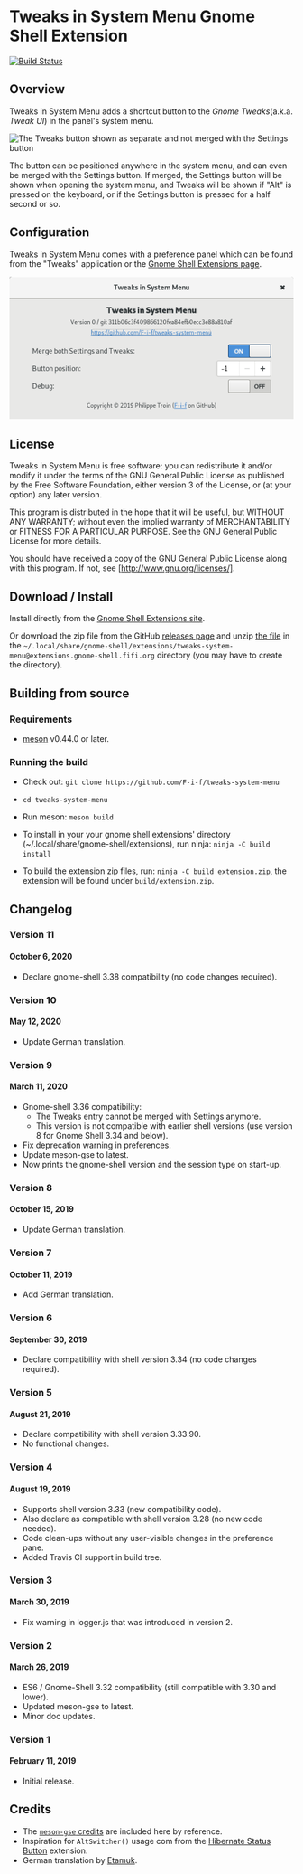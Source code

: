 Tweaks in System Menu Gnome Shell Extension
===========================================

[![Build Status](https://travis-ci.org/F-i-f/tweaks-system-menu.svg?branch=master)](https://travis-ci.org/F-i-f/tweaks-system-menu)

## Overview

Tweaks in System Menu adds a shortcut button to the _Gnome
Tweaks_(a.k.a. _Tweak UI_) in the panel's system menu.

![The Tweaks button shown as separate and not merged with the Settings
button](docs/tweaks-in-system-menu.png)

The button can be positioned anywhere in the system menu, and can
even be merged with the Settings button.  If merged, the Settings
button will be shown when opening the system menu, and Tweaks will be
shown if "Alt" is pressed on the keyboard, or if the Settings button
is pressed for a half second or so.

## Configuration

Tweaks in System Menu comes with a preference panel which can be found
from the "Tweaks" application or the [Gnome Shell Extensions
page](https://extensions.gnome.org/local/).

![Tweaks in System Menu preference panel](docs/preferences.png)

## License

Tweaks in System Menu is free software: you can redistribute it and/or
modify it under the terms of the GNU General Public License as
published by the Free Software Foundation, either version 3 of the
License, or (at your option) any later version.

This program is distributed in the hope that it will be useful, but
WITHOUT ANY WARRANTY; without even the implied warranty of
MERCHANTABILITY or FITNESS FOR A PARTICULAR PURPOSE.  See the GNU
General Public License for more details.

You should have received a copy of the GNU General Public License
along with this program.  If not, see [http://www.gnu.org/licenses/].

## Download / Install

Install directly from the [Gnome Shell Extensions
site](https://extensions.gnome.org/extension/1653/tweaks-in-system-menu/).

Or download the zip file from the GitHub [releases
page](https://github.com/F-i-f/tweaks-system-menu/releases) and unzip
[the
file](https://github.com/F-i-f/tweaks-system-menu/releases/download/v11/tweaks-system-menu@extensions.gnome-shell.fifi.org.v11.shell-extension.zip)
in the
`~/.local/share/gnome-shell/extensions/tweaks-system-menu@extensions.gnome-shell.fifi.org`
directory (you may have to create the directory).

## Building from source

### Requirements

- [meson](http://mesonbuild.com/) v0.44.0 or later.

### Running the build

- Check out: `git clone https://github.com/F-i-f/tweaks-system-menu`

- `cd tweaks-system-menu`

- Run meson: `meson build`

- To install in your your gnome shell extensions' directory (~/.local/share/gnome-shell/extensions), run ninja: `ninja -C build install`

- To build the extension zip files, run: `ninja -C build extension.zip`, the extension will be found under `build/extension.zip`.

## Changelog

### Version 11
#### October 6, 2020

- Declare gnome-shell 3.38 compatibility (no code changes required).

### Version 10
#### May 12, 2020

- Update German translation.

### Version 9
#### March 11, 2020

- Gnome-shell 3.36 compatibility:
  - The Tweaks entry cannot be merged with Settings anymore.
  - This version is not compatible with earlier shell versions (use
	version 8 for Gnome Shell 3.34 and below).
- Fix deprecation warning in preferences.
- Update meson-gse to latest.
- Now prints the gnome-shell version and the session type on start-up.

### Version 8
#### October 15, 2019

- Update German translation.

### Version 7
#### October 11, 2019

- Add German translation.

### Version 6
#### September 30, 2019

- Declare compatibility with shell version 3.34 (no code changes required).

### Version 5
#### August 21, 2019

- Declare compatibility with shell version 3.33.90.
- No functional changes.

### Version 4
#### August 19, 2019

- Supports shell version 3.33 (new compatibility code).
- Also declare as compatible with shell version 3.28 (no new code needed).
- Code clean-ups without any user-visible changes in the preference pane.
- Added Travis CI support in build tree.

### Version 3
#### March 30, 2019

- Fix warning in logger.js that was introduced in version 2.

### Version 2
#### March 26, 2019

- ES6 / Gnome-Shell 3.32 compatibility (still compatible with 3.30 and lower).
- Updated meson-gse to latest.
- Minor doc updates.

### Version 1
#### February 11, 2019

- Initial release.

## Credits

- The [`meson-gse` credits](https://github.com/F-i-f/meson-gse/) are
  included here by reference.
- Inspiration for `AltSwitcher()` usage com from the [Hibernate Status
  Button](https://extensions.gnome.org/extension/755/hibernate-status-button/)
  extension.
- German translation by [Etamuk](https://github.com/Etamuk).

<!--  LocalWords:  UI cd extensions' Changelog gse AltSwitcher js ES6
-->
<!--  LocalWords:  MERCHANTABILITY Etamuk
 -->

